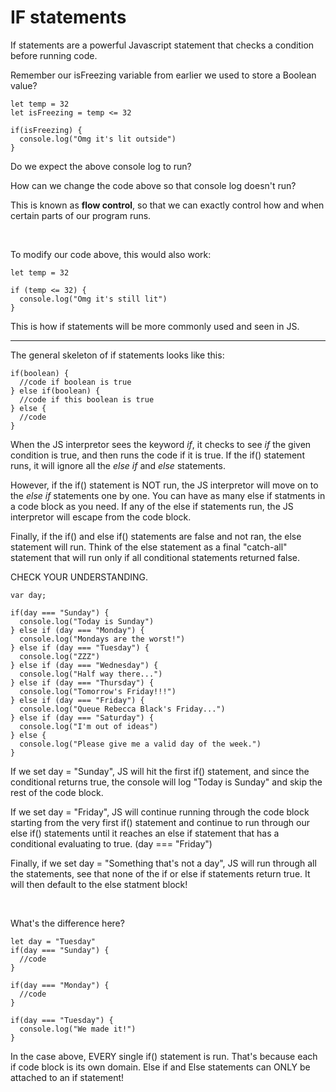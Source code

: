 # IF statements

If statements are a powerful Javascript statement that checks a condition before
running code.

Remember our isFreezing variable from earlier we used to store a Boolean value?

```
let temp = 32
let isFreezing = temp <= 32

if(isFreezing) {
  console.log("Omg it's lit outside")
}
```

Do we expect the above console log to run?

How can we change the code above so that console log doesn't run?

This is known as **flow control**, so that we can exactly control how and when certain
parts of our program runs.

<br>

To modify our code above, this would also work:
```
let temp = 32

if (temp <= 32) {
  console.log("Omg it's still lit")
}
```

This is how if statements will be more commonly used and seen in JS.

<hr>

The general skeleton of if statements looks like this:

```
if(boolean) {
  //code if boolean is true
} else if(boolean) {
  //code if this boolean is true
} else {
  //code
}
```

When the JS interpretor sees the keyword *if*, it checks to see *if* the given
condition is true, and then runs the code if it is true. If the if() statement runs,
it will ignore all the *else if* and *else* statements.

However, if the if() statement is NOT run, the JS interpretor will move on to the
*else if* statements one by one. You can have as many else if statments in a code block
as you need. If any of the else if statements run, the JS interpretor will escape from
the code block.

Finally, if the if() and else if() statements are false and not ran, the else statement will run.
Think of the else statement as a final "catch-all" statement that will run only if all conditional
statements returned false.

CHECK YOUR UNDERSTANDING.
```
var day;

if(day === "Sunday") {
  console.log("Today is Sunday")
} else if (day === "Monday") {
  console.log("Mondays are the worst!")
} else if (day === "Tuesday") {
  console.log("ZZZ")
} else if (day === "Wednesday") {
  console.log("Half way there...")
} else if (day === "Thursday") {
  console.log("Tomorrow's Friday!!!")
} else if (day === "Friday") {
  console.log("Queue Rebecca Black's Friday...")
} else if (day === "Saturday") {
  console.log("I'm out of ideas")
} else {
  console.log("Please give me a valid day of the week.")
}
```
If we set day = "Sunday", JS will hit the first if() statement, and since the conditional
returns true, the console will log "Today is Sunday" and skip the rest of the code block.

If we set day = "Friday", JS will continue running through the code block starting from the
very first if() statement and continue to run through our else if() statements until it reaches an else if statement that has a conditional evaluating to true. (day === "Friday")

Finally, if we set day = "Something that's not a day", JS will run through all the statements, see
that none of the if or else if statements return true. It will then default to the else statment block!

<br>

What's the difference here?
```
let day = "Tuesday"
if(day === "Sunday") {
  //code
}

if(day === "Monday") {
  //code
}

if(day === "Tuesday") {
  console.log("We made it!")
}
```
In the case above, EVERY single if() statement is run. That's because each if code block is
its own domain. Else if and Else statements can ONLY be attached to an if statement!
